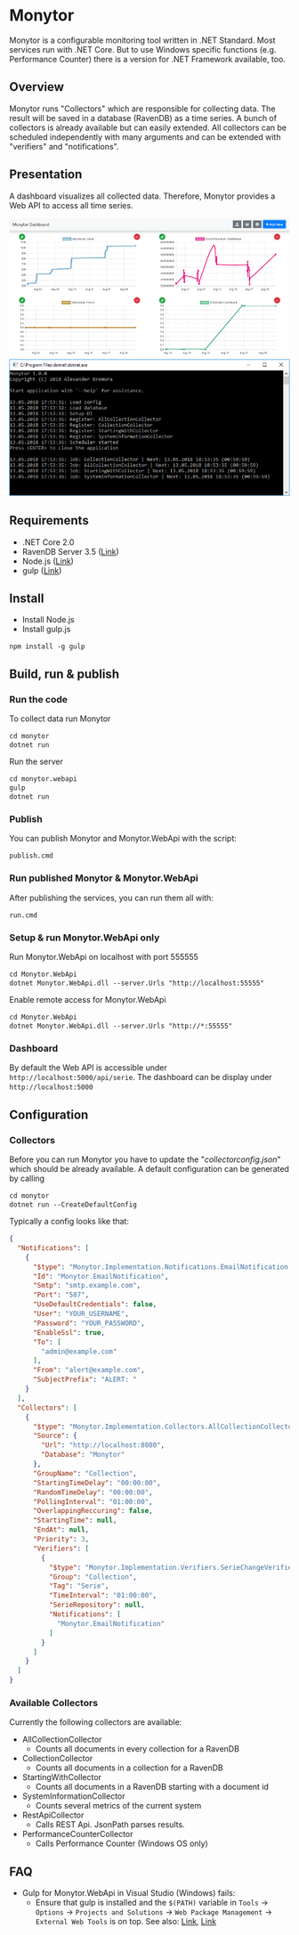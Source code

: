 # Monytor

Monytor is a configurable monitoring tool written in .NET Standard. Most services run with .NET Core. But to use Windows specific functions (e.g. Performance Counter) there is a version for .NET Framework available, too.  

## Overview
Monytor runs "Collectors" which are responsible for collecting data. The result will be saved in a database (RavenDB) as a time series. A bunch of collectors is already available but can easily extended. All collectors can be scheduled independently with many arguments and can be extended with "verifiers" and "notifications".

## Presentation
A dashboard visualizes all collected data. Therefore, Monytor provides a Web API to access all time series.

![Monytor Dashboard](/images/monytor_dashboard.png?raw=true)
![Monytor Collector Console](/images/monytor_console.png?raw=true)

## Requirements
- .NET Core 2.0
- RavenDB Server 3.5 ([Link](https://ravendb.net))
- Node.js ([Link](https://nodejs.org))
- gulp ([Link](https://gulpjs.com)) 

## Install
- Install Node.js
- Install gulp.js
```
npm install -g gulp
```
  
## Build, run & publish
### Run the code
To collect data run Monytor
```
cd monytor
dotnet run
```

Run the server
```
cd monytor.webapi
gulp
dotnet run
```

### Publish
You can publish Monytor and Monytor.WebApi with the script:
```
publish.cmd
```

### Run published Monytor & Monytor.WebApi
After publishing the services, you can run them all with:
```
run.cmd
```

### Setup & run Monytor.WebApi  only
Run Monytor.WebApi on localhost with port 555555
```
cd Monytor.WebApi
dotnet Monytor.WebApi.dll --server.Urls "http://localhost:55555"
```

Enable remote access for Monytor.WebApi 
```
cd Monytor.WebApi
dotnet Monytor.WebApi.dll --server.Urls "http://*:55555"
```

### Dashboard
By default the Web API is accessible under `http://localhost:5000/api/serie`. The dashboard can be display under `http://localhost:5000`

## Configuration
### Collectors
Before you can run Monytor you have to update the "*collectorconfig.json*" which should be already available. A default configuration can be generated by calling

```
cd monytor
dotnet run --CreateDefaultConfig
```
Typically a config looks like that:

```json
{
  "Notifications": [
    {
      "$type": "Monytor.Implementation.Notifications.EmailNotification, Monytor.Implementation",
      "Id": "Monytor.EmailNotification",
      "Smtp": "smtp.example.com",
      "Port": "587",
      "UseDefaultCredentials": false,
      "User": "YOUR_USERNAME",
      "Password": "YOUR_PASSWORD",
	  "EnableSsl": true,
      "To": [
        "admin@example.com"
      ],
      "From": "alert@example.com",
      "SubjectPrefix": "ALERT: "
    }
  ],
  "Collectors": [
    {
      "$type": "Monytor.Implementation.Collectors.AllCollectionCollector, Monytor.Implementation",
      "Source": {
        "Url": "http://localhost:8080",
        "Database": "Monytor"
      },
      "GroupName": "Collection",
      "StartingTimeDelay": "00:00:00",
      "RandomTimeDelay": "00:00:00",
      "PollingInterval": "01:00:00",
      "OverlappingReccuring": false,
      "StartingTime": null,
      "EndAt": null,
      "Priority": 3,
      "Verifiers": [
        {
          "$type": "Monytor.Implementation.Verifiers.SerieChangeVerifier, Monytor.Implementation",
          "Group": "Collection",
          "Tag": "Serie",
          "TimeInterval": "01:00:00",
          "SerieRepository": null,
          "Notifications": [
            "Monytor.EmailNotification"
          ]
        }
      ]
    }
  ]
}
```

### Available Collectors
Currently the following collectors are available:
* AllCollectionCollector
  * Counts all documents in every collection for a RavenDB
* CollectionCollector
  * Counts all documents in a collection for a RavenDB
* StartingWithCollector
  * Counts all documents in a RavenDB starting with a document id
* SystemInformationCollector
  * Counts several metrics of the current system
* RestApiCollector
  * Calls REST Api. JsonPath parses results.
* PerformanceCounterCollector
  * Calls Performance Counter (Windows OS only)

## FAQ
- Gulp for Monytor.WebApi in Visual Studio (Windows) fails:
  - Ensure that gulp is installed and the `$(PATH)` variable in `Tools` -> `Options` -> `Projects and Solutions` -> `Web Package Management` -> `External Web Tools` is on top. See also: [Link](https://stackoverflow.com/questions/48737556/gulp-integration-in-visual-studio-2017-not-working), [Link](https://github.com/VirtoCommerce/vc-platform/issues/247)